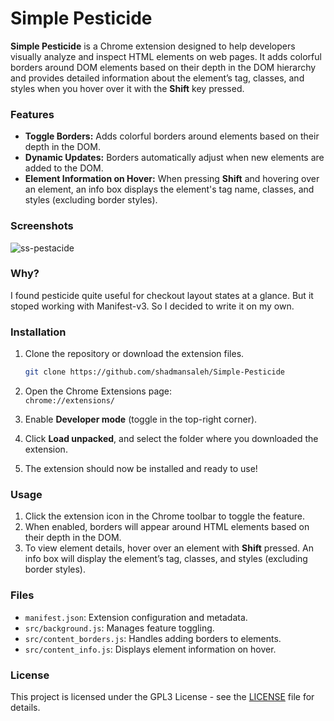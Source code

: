 # Simple Pesticide

**Simple Pesticide** is a Chrome extension designed to help developers visually analyze and inspect HTML elements on web pages. It adds colorful borders around DOM elements based on their depth in the DOM hierarchy and provides detailed information about the element’s tag, classes, and styles when you hover over it with the **Shift** key pressed.

### Features

- **Toggle Borders:** Adds colorful borders around elements based on their depth in the DOM.
- **Dynamic Updates:** Borders automatically adjust when new elements are added to the DOM.
- **Element Information on Hover:** When pressing **Shift** and hovering over an element, an info box displays the element's tag name, classes, and styles (excluding border styles).

### Screenshots

![ss-pestacide](https://github.com/user-attachments/assets/4dcf283e-1a5d-4fa5-9729-543245428407)

### Why?

I found pesticide quite useful for checkout layout states at a glance.
But it stoped working with Manifest-v3. So I decided to write it on my own.

### Installation

1. Clone the repository or download the extension files.

   ```bash
   git clone https://github.com/shadmansaleh/Simple-Pesticide

   ```

2. Open the Chrome Extensions page:  
   `chrome://extensions/`

3. Enable **Developer mode** (toggle in the top-right corner).

4. Click **Load unpacked**, and select the folder where you downloaded the extension.

5. The extension should now be installed and ready to use!

### Usage

1. Click the extension icon in the Chrome toolbar to toggle the feature.
2. When enabled, borders will appear around HTML elements based on their depth in the DOM.
3. To view element details, hover over an element with **Shift** pressed. An info box will display the element’s tag, classes, and styles (excluding border styles).

### Files

- `manifest.json`: Extension configuration and metadata.
- `src/background.js`: Manages feature toggling.
- `src/content_borders.js`: Handles adding borders to elements.
- `src/content_info.js`: Displays element information on hover.

### License

This project is licensed under the GPL3 License - see the [LICENSE](LICENSE) file for details.
